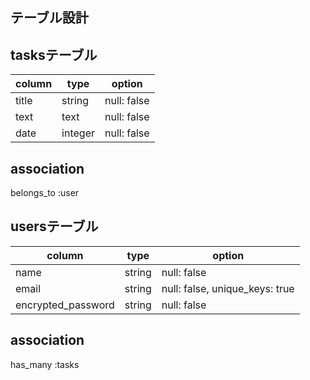 ## テーブル設計

## tasksテーブル
| column      | type    | option      |
| ----------- | ------- | ----------- |
| title       | string  | null: false |
| text        | text    | null: false |
| date        | integer | null: false |

## association
belongs_to :user

## usersテーブル
| column             | type   | option                         |
| ------------------ | ------ | ------------------------------ |
| name               | string | null: false                    |
| email              | string | null: false, unique_keys: true |
| encrypted_password | string | null: false                    |

## association
has_many :tasks